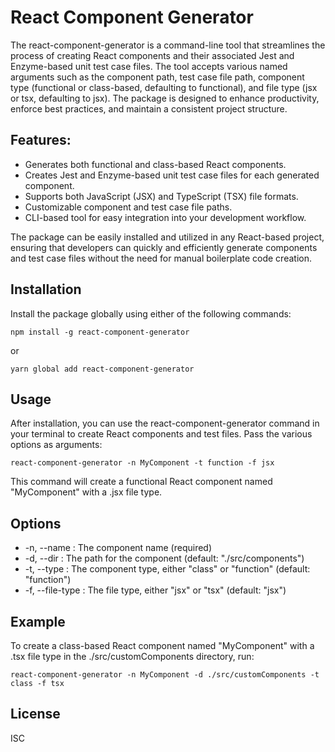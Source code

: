 # React Component Generator
The react-component-generator is a command-line tool that streamlines the process of creating React components and their associated Jest and Enzyme-based unit test case files. The tool accepts various named arguments such as the component path, test case file path, component type (functional or class-based, defaulting to functional), and file type (jsx or tsx, defaulting to jsx). The package is designed to enhance productivity, enforce best practices, and maintain a consistent project structure.

## Features:

- Generates both functional and class-based React components.
- Creates Jest and Enzyme-based unit test case files for each generated component.
- Supports both JavaScript (JSX) and TypeScript (TSX) file formats.
- Customizable component and test case file paths.
- CLI-based tool for easy integration into your development workflow.

The package can be easily installed and utilized in any React-based project, ensuring that developers can quickly and efficiently generate components and test case files without the need for manual boilerplate code creation.
## Installation

Install the package globally using either of the following commands:


```
npm install -g react-component-generator
```
or
```
yarn global add react-component-generator
```
## Usage
After installation, you can use the react-component-generator command in your terminal to create React components and test files. Pass the various options as arguments:

```
react-component-generator -n MyComponent -t function -f jsx
```
This command will create a functional React component named "MyComponent" with a .jsx file type.

## Options
- -n, --name <name>: The component name (required)
- -d, --dir <path>: The path for the component (default: "./src/components")
- -t, --type <type>: The component type, either "class" or "function" (default: "function")
- -f, --file-type <fileType>: The file type, either "jsx" or "tsx" (default: "jsx")
## Example
To create a class-based React component named "MyComponent" with a .tsx file type in the ./src/customComponents directory, run:
```
react-component-generator -n MyComponent -d ./src/customComponents -t class -f tsx
```
## License
ISC
